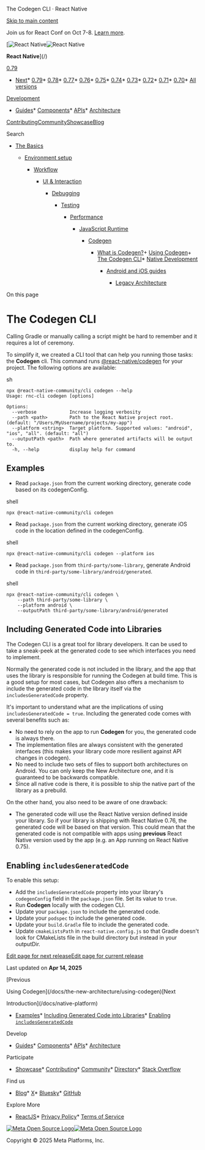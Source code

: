 The Codegen CLI · React Native

[Skip to main content](#__docusaurus_skipToContent_fallback)

Join us for React Conf on Oct 7-8. [Learn more](https://conf.react.dev).

[![React Native](/img/header_logo.svg)![React Native](/img/header_logo.svg)

**React Native**](/)

[0.79](/docs/the-new-architecture/codegen-cli)

* [Next](/docs/next/the-new-architecture/codegen-cli)* [0.79](/docs/the-new-architecture/codegen-cli)* [0.78](/docs/0.78/the-new-architecture/codegen-cli)* [0.77](/docs/0.77/the-new-architecture/codegen-cli)* [0.76](/docs/0.76/the-new-architecture/codegen-cli)* [0.75](/docs/0.75/getting-started)* [0.74](/docs/0.74/getting-started)* [0.73](/docs/0.73/getting-started)* [0.72](/docs/0.72/getting-started)* [0.71](/docs/0.71/getting-started)* [0.70](/docs/0.70/getting-started)* [All versions](/versions)

[Development](#)

* [Guides](/docs/getting-started)* [Components](/docs/components-and-apis)* [APIs](/docs/accessibilityinfo)* [Architecture](/architecture/overview)

[Contributing](/contributing/overview)[Community](/community/overview)[Showcase](/showcase)[Blog](/blog)

Search

* [The Basics](/docs/getting-started)

  * [Environment setup](/docs/environment-setup)

    * [Workflow](/docs/running-on-device)

      * [UI & Interaction](/docs/style)

        * [Debugging](/docs/debugging)

          * [Testing](/docs/testing-overview)

            * [Performance](/docs/performance)

              * [JavaScript Runtime](/docs/javascript-environment)

                * [Codegen](/docs/the-new-architecture/what-is-codegen)

                  + [What is Codegen?](/docs/the-new-architecture/what-is-codegen)+ [Using Codegen](/docs/the-new-architecture/using-codegen)+ [The Codegen CLI](/docs/the-new-architecture/codegen-cli)* [Native Development](/docs/native-platform)

                    * [Android and iOS guides](/docs/headless-js-android)

                      * [Legacy Architecture](/docs/legacy/native-modules-intro)

On this page

The Codegen CLI
===============

Calling Gradle or manually calling a script might be hard to remember and it requires a lot of ceremony.

To simplify it, we created a CLI tool that can help you running those tasks: the **Codegen** cli. This command runs [@react-native/codegen](https://www.npmjs.com/package/@react-native/codegen) for your project. The following options are available:

sh

```
npx @react-native-community/cli codegen --help  
Usage: rnc-cli codegen [options]  
  
Options:  
  --verbose            Increase logging verbosity  
  --path <path>        Path to the React Native project root. (default: "/Users/MyUsername/projects/my-app")  
  --platform <string>  Target platform. Supported values: "android", "ios", "all". (default: "all")  
  --outputPath <path>  Path where generated artifacts will be output to.  
  -h, --help           display help for command  

```

Examples[​](#examples "Direct link to Examples")
------------------------------------------------

* Read `package.json` from the current working directory, generate code based on its codegenConfig.

shell

```
npx @react-native-community/cli codegen  

```

* Read `package.json` from the current working directory, generate iOS code in the location defined in the codegenConfig.

shell

```
npx @react-native-community/cli codegen --platform ios  

```

* Read `package.json` from `third-party/some-library`, generate Android code in `third-party/some-library/android/generated`.

shell

```
npx @react-native-community/cli codegen \  
    --path third-party/some-library \  
    --platform android \  
    --outputPath third-party/some-library/android/generated  

```

Including Generated Code into Libraries[​](#including-generated-code-into-libraries "Direct link to Including Generated Code into Libraries")
---------------------------------------------------------------------------------------------------------------------------------------------

The Codegen CLI is a great tool for library developers. It can be used to take a sneak-peek at the generated code to see which interfaces you need to implement.

Normally the generated code is not included in the library, and the app that uses the library is responsible for running the Codegen at build time.
This is a good setup for most cases, but Codegen also offers a mechanism to include the generated code in the library itself via the `includesGeneratedCode` property.

It's important to understand what are the implications of using `includesGeneratedCode = true`. Including the generated code comes with several benefits such as:

* No need to rely on the app to run **Codegen** for you, the generated code is always there.
* The implementation files are always consistent with the generated interfaces (this makes your library code more resilient against API changes in codegen).
* No need to include two sets of files to support both architectures on Android. You can only keep the New Architecture one, and it is guaranteed to be backwards compatible.
* Since all native code is there, it is possible to ship the native part of the library as a prebuild.

On the other hand, you also need to be aware of one drawback:

* The generated code will use the React Native version defined inside your library. So if your library is shipping with React Native 0.76, the generated code will be based on that version. This could mean that the generated code is not compatible with apps using **previous** React Native version used by the app (e.g. an App running on React Native 0.75).

Enabling `includesGeneratedCode`[​](#enabling-includesgeneratedcode "Direct link to enabling-includesgeneratedcode")
--------------------------------------------------------------------------------------------------------------------

To enable this setup:

* Add the `includesGeneratedCode` property into your library's `codegenConfig` field in the `package.json` file. Set its value to `true`.
* Run **Codegen** locally with the codegen CLI.
* Update your `package.json` to include the generated code.
* Update your `podspec` to include the generated code.
* Update your `build.Gradle` file to include the generated code.
* Update `cmakeListsPath` in `react-native.config.js` so that Gradle doesn't look for CMakeLists file in the build directory but instead in your outputDir.

[Edit page for next release](https://github.com/facebook/react-native-website/edit/main/docs/the-new-architecture/codegen-cli.md)[Edit page for current release](https://github.com/facebook/react-native-website/edit/main/website/versioned_docs/version-0.79/the-new-architecture/codegen-cli.md)

Last updated on **Apr 14, 2025**

[Previous

Using Codegen](/docs/the-new-architecture/using-codegen)[Next

Introduction](/docs/native-platform)

* [Examples](#examples)* [Including Generated Code into Libraries](#including-generated-code-into-libraries)* [Enabling `includesGeneratedCode`](#enabling-includesgeneratedcode)

Develop

* [Guides](/docs/getting-started)* [Components](/docs/components-and-apis)* [APIs](/docs/accessibilityinfo)* [Architecture](/architecture/overview)

Participate

* [Showcase](/showcase)* [Contributing](/contributing/overview)* [Community](/community/overview)* [Directory](https://reactnative.directory/)* [Stack Overflow](https://stackoverflow.com/questions/tagged/react-native)

Find us

* [Blog](/blog)* [X](https://x.com/reactnative)* [Bluesky](https://bsky.app/profile/reactnative.dev)* [GitHub](https://github.com/facebook/react-native)

Explore More

* [ReactJS](https://react.dev/)* [Privacy Policy](https://opensource.fb.com/legal/privacy/)* [Terms of Service](https://opensource.fb.com/legal/terms/)

[![Meta Open Source Logo](/img/oss_logo.svg)![Meta Open Source Logo](/img/oss_logo.svg)](https://opensource.fb.com/)

Copyright © 2025 Meta Platforms, Inc.